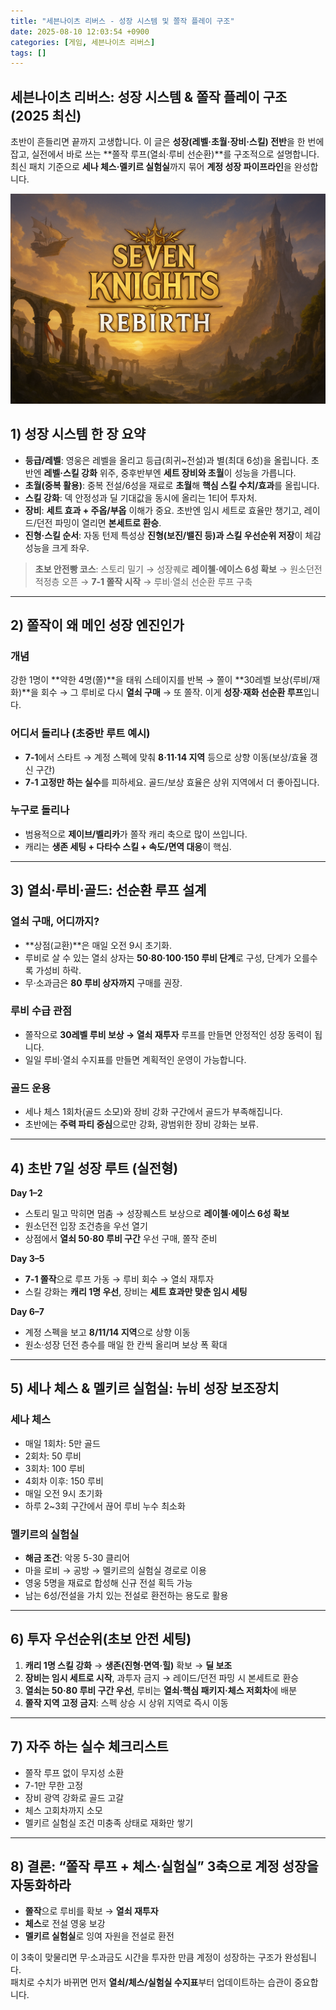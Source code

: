 ```yaml
---
title: "세븐나이츠 리버스 - 성장 시스템 및 쫄작 플레이 구조"
date: 2025-08-10 12:03:54 +0900
categories: [게임, 세븐나이츠 리버스]
tags: []
---
```


## 세븐나이츠 리버스: 성장 시스템 & 쫄작 플레이 구조 (2025 최신)

초반이 흔들리면 끝까지 고생합니다. 이 글은 **성장(레벨·초월·장비·스킬) 전반**을 한 번에 잡고, 실전에서 바로 쓰는 **쫄작 루프(열쇠·루비 선순환)**를 구조적으로 설명합니다. 최신 패치 기준으로 **세나 체스·멜키르 실험실**까지 묶어 **계정 성장 파이프라인**을 완성합니다.

![세븐나이츠](assets/img/seven/1754737251916.png)

## 1) 성장 시스템 한 장 요약

- **등급/레벨**: 영웅은 레벨을 올리고 등급(희귀~전설)과 별(최대 6성)을 올립니다. 초반엔 **레벨·스킬 강화** 위주, 중후반부엔 **세트 장비와 초월**이 성능을 가릅니다.  
- **초월(중복 활용)**: 중복 전설/6성을 재료로 **초월**해 **핵심 스킬 수치/효과**를 올립니다.  
- **스킬 강화**: 덱 안정성과 딜 기대값을 동시에 올리는 1티어 투자처.  
- **장비**: **세트 효과 + 주옵/부옵** 이해가 중요. 초반엔 임시 세트로 효율만 챙기고, 레이드/던전 파밍이 열리면 **본세트로 환승**.  
- **진형·스킬 순서**: 자동 턴제 특성상 **진형(보진/밸진 등)과 스킬 우선순위 저장**이 체감 성능을 크게 좌우.

> **초보 안전빵 코스**: 스토리 밀기 → 성장퀘로 **레이첼·에이스 6성 확보** → 원소던전 적정층 오픈 → **7-1 쫄작 시작** → 루비·열쇠 선순환 루프 구축

---

## 2) 쫄작이 왜 메인 성장 엔진인가

### 개념
강한 1명이 **약한 4명(쫄)**을 태워 스테이지를 반복 → 쫄이 **30레벨 보상(루비/재화)**을 회수 → 그 루비로 다시 **열쇠 구매** → 또 쫄작. 이게 **성장·재화 선순환 루프**입니다.

### 어디서 돌리나 (초중반 루트 예시)
- **7-1**에서 스타트 → 계정 스펙에 맞춰 **8·11·14 지역** 등으로 상향 이동(보상/효율 갱신 구간)  
- **7-1 고정만 하는 실수**를 피하세요. 골드/보상 효율은 상위 지역에서 더 좋아집니다.

### 누구로 돌리나
- 범용적으로 **제이브/벨리카**가 쫄작 캐리 축으로 많이 쓰입니다.  
- 캐리는 **생존 세팅 + 다타수 스킬 + 속도/면역 대응**이 핵심.

---

## 3) 열쇠·루비·골드: 선순환 루프 설계

### 열쇠 구매, 어디까지?
- **상점(교환)**은 매일 오전 9시 초기화.  
- 루비로 살 수 있는 열쇠 상자는 **50·80·100·150 루비 단계**로 구성, 단계가 오를수록 가성비 하락.  
- 무·소과금은 **80 루비 상자까지** 구매를 권장.

### 루비 수급 관점
- 쫄작으로 **30레벨 루비 보상 → 열쇠 재투자** 루프를 만들면 안정적인 성장 동력이 됩니다.  
- 일일 루비·열쇠 수지표를 만들면 계획적인 운영이 가능합니다.

### 골드 운용
- 세나 체스 1회차(골드 소모)와 장비 강화 구간에서 골드가 부족해집니다.  
- 초반에는 **주력 파티 중심**으로만 강화, 광범위한 장비 강화는 보류.

---

## 4) 초반 7일 성장 루트 (실전형)

**Day 1–2**  
- 스토리 밀고 막히면 멈춤 → 성장퀘스트 보상으로 **레이첼·에이스 6성 확보**  
- 원소던전 입장 조건층을 우선 열기  
- 상점에서 **열쇠 50·80 루비 구간** 우선 구매, 쫄작 준비

**Day 3–5**  
- **7-1 쫄작**으로 루프 가동 → 루비 회수 → 열쇠 재투자  
- 스킬 강화는 **캐리 1명 우선**, 장비는 **세트 효과만 맞춘 임시 세팅**

**Day 6–7**  
- 계정 스펙을 보고 **8/11/14 지역**으로 상향 이동  
- 원소·성장 던전 층수를 매일 한 칸씩 올리며 보상 폭 확대

---

## 5) 세나 체스 & 멜키르 실험실: 뉴비 성장 보조장치

### 세나 체스
- 매일 1회차: 5만 골드  
- 2회차: 50 루비  
- 3회차: 100 루비  
- 4회차 이후: 150 루비  
- 매일 오전 9시 초기화  
- 하루 2~3회 구간에서 끊어 루비 누수 최소화

### 멜키르의 실험실
- **해금 조건**: 악몽 5-30 클리어  
- 마을 로비 → 공방 → 멜키르의 실험실 경로로 이용  
- 영웅 5명을 재료로 합성해 신규 전설 획득 가능  
- 남는 6성/전설을 가치 있는 전설로 환전하는 용도로 활용

---

## 6) 투자 우선순위(초보 안전 세팅)

1. **캐리 1명 스킬 강화** → **생존(진형·면역·힐)** 확보 → **딜 보조**  
2. **장비는 임시 세트로 시작**, 과투자 금지 → 레이드/던전 파밍 시 본세트로 환승  
3. **열쇠는 50·80 루비 구간 우선**, 루비는 **열쇠·핵심 패키지·체스 저회차**에 배분  
4. **쫄작 지역 고정 금지**: 스펙 상승 시 상위 지역로 즉시 이동

---

## 7) 자주 하는 실수 체크리스트

- 쫄작 루프 없이 무지성 소환  
- 7-1만 무한 고정  
- 장비 광역 강화로 골드 고갈  
- 체스 고회차까지 소모  
- 멜키르 실험실 조건 미충족 상태로 재화만 쌓기

---

## 8) 결론: “쫄작 루프 + 체스·실험실” 3축으로 계정 성장을 자동화하라

- **쫄작**으로 루비를 확보 → **열쇠 재투자**  
- **체스**로 전설 영웅 보강  
- **멜키르 실험실**로 잉여 자원을 전설로 환전  

이 3축이 맞물리면 무·소과금도 시간을 투자한 만큼 계정이 성장하는 구조가 완성됩니다.  
패치로 수치가 바뀌면 먼저 **열쇠/체스/실험실 수지표**부터 업데이트하는 습관이 중요합니다.

